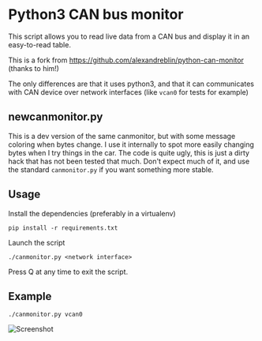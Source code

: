 # Python3 CAN bus monitor

This script allows you to read live data from a CAN bus and display it in an easy-to-read table.

This is a fork from https://github.com/alexandreblin/python-can-monitor (thanks to him!)

The only differences are that it uses python3, and that it can communicates
with CAN device over network interfaces (like `vcan0` for tests for example)

## newcanmonitor.py

This is a dev version of the same canmonitor, but with some message coloring
when bytes change. I use it internally to spot more easily changing bytes when
I try things in the car. The code is quite ugly, this is just a dirty hack that
has not been tested that much. Don't expect much of it, and use the standard
`canmonitor.py` if you want something more stable.

## Usage
Install the dependencies (preferably in a virtualenv)

    pip install -r requirements.txt

Launch the script

    ./canmonitor.py <network interface>

Press Q at any time to exit the script.

## Example

    ./canmonitor.py vcan0

![Screenshot](http://i.imgur.com/1nqCQKz.png)


